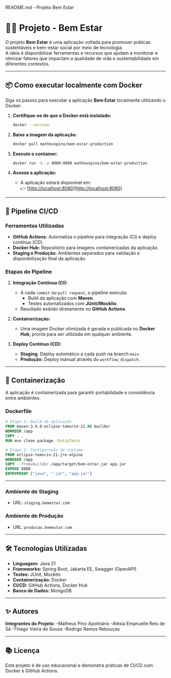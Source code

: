 README.md - Projeto Bem Estar
# 🧘‍♂️ Projeto - Bem Estar

O projeto **Bem Estar** é uma aplicação voltada para promover práticas sustentáveis e bem-estar social por meio de tecnologia.  
A ideia é disponibilizar ferramentas e recursos que ajudam a monitorar e otimizar fatores que impactam a qualidade de vida e sustentabilidade em diferentes contextos.

---

## 📦 Como executar localmente com Docker

Siga os passos para executar a aplicação **Bem Estar** localmente utilizando o Docker:

1. **Certifique-se de que o Docker está instalado:**
   ```bash
   docker --version
   ```

2. **Baixe a imagem da aplicação:**
   ```bash
   docker pull matheuspino/bem-estar-production
   ```

3. **Execute o container:**
   ```bash
   docker run -d -p 8080:8080 matheuspino/bem-estar-production
   ```

4. **Acesse a aplicação:**
   - A aplicação estará disponível em:  
     👉 [[http://localhost:8080](http://localhost:8080/swagger-ui/index.html)]([http://localhost:8080](http://localhost:8080/swagger-ui/index.html))

---

## 🚀 Pipeline CI/CD

### Ferramentas Utilizadas
- **GitHub Actions:** Automatiza o pipeline para integração (CI) e deploy contínuo (CD).  
- **Docker Hub:** Repositório para imagens containerizadas da aplicação.  
- **Staging e Produção:** Ambientes separados para validação e disponibilização final da aplicação.

### Etapas do Pipeline
1. **Integração Contínua (CI):**
   - A cada `commit` ou `pull request`, o pipeline executa:
     - Build da aplicação com **Maven**.
     - Testes automatizados com **JUnit/Mockito**.
   - Resultado exibido diretamente no **GitHub Actions**.

2. **Containerização:**
   - Uma imagem Docker otimizada é gerada e publicada no **Docker Hub**, pronta para ser utilizada em qualquer ambiente.

3. **Deploy Contínuo (CD):**
   - **Staging:** Deploy automático a cada push na branch `main`.  
   - **Produção:** Deploy manual através do `workflow_dispatch`.

---

## 🐳 Containerização

A aplicação é containerizada para garantir portabilidade e consistência entre ambientes.

### Dockerfile
```dockerfile
# Etapa 1: Build da aplicação
FROM maven:3.9.0-eclipse-temurin-21 AS builder
WORKDIR /app
COPY . .
RUN mvn clean package -DskipTests

# Etapa 2: Configuração do runtime
FROM eclipse-temurin:21-jre-alpine
WORKDIR /app
COPY --from=builder /app/target/bem-estar.jar app.jar
EXPOSE 8080
ENTRYPOINT ["java", "-jar", "app.jar"]
```
---

### Ambiente de Staging
- URL: `staging.bemestar.com`  

### Ambiente de Produção
- URL: `producao.bemestar.com`  

---

## 🛠️ Tecnologias Utilizadas

- **Linguagem:** Java 21  
- **Frameworks:** Spring Boot, Jakarta EE, Swagger (OpenAPI)  
- **Testes:** JUnit, Mockito  
- **Containerização:** Docker  
- **CI/CD:** GitHub Actions, Docker Hub  
- **Banco de Dados:** MongoDB

---

## ✨ Autores

**Integrantes do Projeto:**
-Matheus Pino Apolinário
-Aléxia Emanuelle Reis de Sá
-Thiago Vieira de Souza
-Rodrigo Ramos Rebouças

---

## 📚 Licença

Este projeto é de uso educacional e demonstra práticas de CI/CD com Docker e GitHub Actions.
